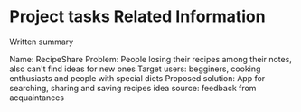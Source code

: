 # Project tasks Related Information

Written summary 

Name: RecipeShare
Problem: People losing their recipes among their notes, also can't find ideas for new ones
Target users: begginers, cooking enthusiasts and people with special diets
Proposed solution: App for searching, sharing and saving recipes
idea source: feedback from acquaintances

